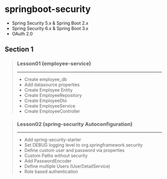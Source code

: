 # springboot-security
- Spring Security 5.x & Spring Boot 2.x
- Spring Security 6.x & Spring Boot 3.x
- OAuth 2.0

## Section 1
> ### Lesson01 (employee-service)
> ***
>- Create employee_db
>- Add datasource properties
>- Create Employee Entity
>- Create EmployeeRepository
>- Create EmployeeDto
>- Create EmployeeService
>- Create EmployeeController

> ### Lesson02 (spring-security Autoconfiguration)
> ***
>- Add spring-security-starter
>- Set DEBUG logging level to org.springframework.security
>- Define custom user and password via properties
>- Custom Paths without security
>- Add PasswordEncoder
>- Define multiple Users (UserDetailService)
>- Role based authentication